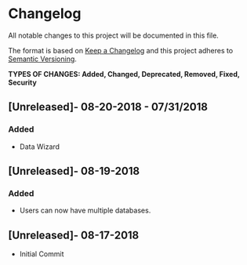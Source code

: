 # Changelog

All notable changes to this project will be documented in this file.

The format is based on [Keep a Changelog](http://keepachangelog.com/en/1.0.0/)
and this project adheres to [Semantic Versioning](http://semver.org/spec/v2.0.0.html).

**TYPES OF CHANGES: Added, Changed, Deprecated, Removed, Fixed, Security**

## [Unreleased]- 08-20-2018 - 07/31/2018

### Added

- Data Wizard

## [Unreleased]- 08-19-2018

### Added

- Users can now have multiple databases.

## [Unreleased]- 08-17-2018

- Initial Commit
